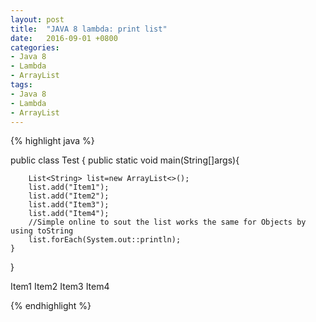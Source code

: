 ```yaml
---
layout: post
title:  "JAVA 8 lambda: print list"
date:   2016-09-01 +0800
categories:
- Java 8
- Lambda
- ArrayList
tags:
- Java 8
- Lambda
- ArrayList
---
```


{% highlight java %}

public class Test {
    public static void main(String[]args){

        List<String> list=new ArrayList<>();
        list.add("Item1");
        list.add("Item2");
        list.add("Item3");
        list.add("Item4");
        //Simple online to sout the list works the same for Objects by using toString
        list.forEach(System.out::println);
    }
}

Item1
Item2
Item3
Item4

{% endhighlight %}
